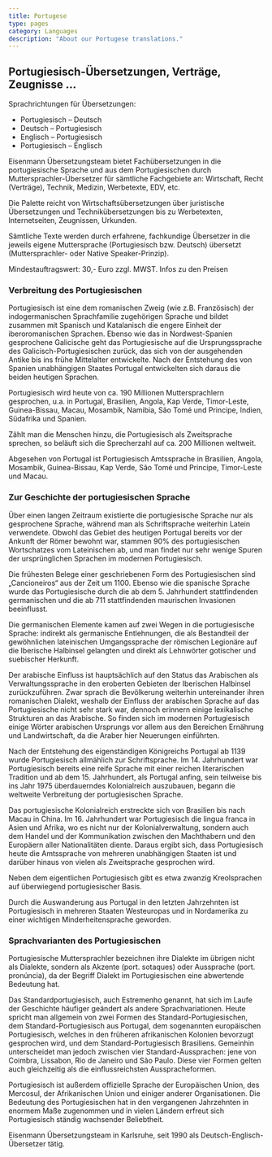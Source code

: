 ```yaml
---
title: Portugese
type: pages
category: Languages
description: "About our Portugese translations."
---
```


## Portugiesisch-Übersetzungen, Verträge, Zeugnisse ...
Sprachrichtungen für Übersetzungen:
- Portugiesisch – Deutsch
- Deutsch – Portugiesisch
- Englisch – Portugiesisch
- Portugiesisch – Englisch

Eisenmann Übersetzungsteam bietet Fachübersetzungen in die portugiesische Sprache und aus dem Portugiesischen durch Muttersprachler-Übersetzer für sämtliche Fachgebiete an: Wirtschaft, Recht (Verträge), Technik, Medizin, Werbetexte, EDV, etc.

Die Palette reicht von Wirtschaftsübersetzungen über juristische Übersetzungen und Technikübersetzungen bis zu Werbetexten, Internetseiten, Zeugnissen, Urkunden.

Sämtliche Texte werden durch erfahrene, fachkundige Übersetzer in die jeweils eigene Muttersprache (Portugiesisch bzw. Deutsch) übersetzt (Muttersprachler- oder Native Speaker-Prinzip).

Mindestauftragswert: 30,- Euro zzgl. MWST. Infos zu den Preisen

### Verbreitung des Portugiesischen
Portugiesisch ist eine dem romanischen Zweig (wie z.B. Französisch) der indogermanischen Sprachfamilie zugehörigen Sprache und bildet zusammen mit Spanisch und  Katalanisch die engere Einheit der iberoromanischen Sprachen. Ebenso wie das in Nordwest-Spanien gesprochene Galicische geht das Portugiesische auf die Ursprungssprache des Galicisch-Portugiesischen zurück, das sich von der ausgehenden Antike bis ins frühe Mittelalter entwickelte. Nach der Entstehung des von Spanien unabhängigen Staates Portugal entwickelten sich daraus die beiden heutigen Sprachen.

Portugiesisch wird heute von ca. 190 Millionen Muttersprachlern gesprochen, u.a. in Portugal, Brasilien, Angola, Kap Verde, Timor-Leste, Guinea-Bissau, Macau, Mosambik, Namibia, São Tomé und Principe, Indien, Südafrika und Spanien.

Zählt man die Menschen hinzu, die Portugiesisch als Zweitsprache sprechen, so beläuft sich die Sprecherzahl auf ca. 200 Millionen weltweit.

Abgesehen von Portugal ist Portugiesisch Amtssprache in Brasilien, Angola, Mosambik, Guinea-Bissau, Kap Verde, São Tomé und Principe, Timor-Leste und Macau.

### Zur Geschichte der portugiesischen Sprache
Über einen langen Zeitraum existierte die portugiesische Sprache nur als gesprochene Sprache, während man als Schriftsprache weiterhin Latein verwendete. Obwohl das Gebiet des heutigen Portugal bereits vor der Ankunft der Römer bewohnt war, stammen 90% des portugiesischen Wortschatzes vom Lateinischen ab, und man findet nur sehr wenige Spuren der ursprünglichen Sprachen im modernen Portugiesisch.

Die frühesten Belege einer geschriebenen Form des Portugiesischen sind „Cancioneiros“ aus der Zeit um 1100. Ebenso wie die spanische Sprache wurde das Portugiesische durch die ab dem 5. Jahrhundert stattfindenden germanischen und die ab 711 stattfindenden maurischen Invasionen beeinflusst.

Die germanischen Elemente kamen auf zwei Wegen in die portugiesische Sprache: indirekt als germanische Entlehnungen, die als Bestandteil der gewöhnlichen lateinischen Umgangssprache der römischen Legionäre auf die Iberische Halbinsel gelangten und direkt als Lehnwörter gotischer und suebischer Herkunft.

Der arabische Einfluss ist hauptsächlich auf den Status das Arabischen als Verwaltungssprache in den eroberten Gebieten der Iberischen Halbinsel zurückzuführen. Zwar sprach die Bevölkerung weiterhin untereinander ihren romanischen Dialekt, weshalb der Einfluss der arabischen Sprache auf das Portugiesische nicht sehr stark war, dennoch erinnern einige lexikalische Strukturen an das Arabische. So finden sich im modernen Portugiesisch einige Wörter arabischen Ursprungs vor allem aus den Bereichen Ernährung und Landwirtschaft, da die Araber hier Neuerungen einführten.

Nach der Entstehung des eigenständigen Königreichs Portugal ab 1139 wurde Portugiesisch allmählich zur Schriftsprache. Im 14. Jahrhundert war Portugiesisch bereits eine reife Sprache mit einer reichen literarischen Tradition und ab dem 15. Jahrhundert, als Portugal anfing, sein teilweise bis ins Jahr 1975 überdauerndes Kolonialreich auszubauen, begann die weltweite Verbreitung der portugiesischen Sprache.

Das portugiesische Kolonialreich erstreckte sich von Brasilien bis nach Macau in China. Im 16. Jahrhundert war Portugiesisch die lingua franca in Asien und Afrika, wo es nicht nur der Kolonialverwaltung, sondern auch dem Handel und der Kommunikation zwischen den Machthabern und den Europäern aller Nationalitäten diente. Daraus ergibt sich, dass Portugiesisch heute die Amtssprache von mehreren unabhängigen Staaten ist und darüber hinaus von vielen als Zweitsprache gesprochen wird.

Neben dem eigentlichen Portugiesisch gibt es etwa zwanzig Kreolsprachen auf überwiegend portugiesischer Basis.

Durch die Auswanderung aus Portugal in den letzten Jahrzehnten ist Portugiesisch in mehreren Staaten Westeuropas und in Nordamerika zu einer wichtigen Minderheitensprache geworden.

### Sprachvarianten des Portugiesischen
Portugiesische Muttersprachler bezeichnen ihre Dialekte im übrigen nicht als Dialekte, sondern als Akzente (port. sotaques) oder Aussprache (port. pronúncia), da der Begriff Dialekt im Portugiesischen eine abwertende Bedeutung hat.

Das Standardportugiesisch, auch Estremenho genannt, hat sich im Laufe der Geschichte häufiger geändert als andere Sprachvariationen. Heute spricht man allgemein von zwei Formen des Standard-Portugiesischen, dem Standard-Portugiesisch aus Portugal, dem sogenannten europäischen Portugiesisch, welches in den früheren afrikanischen Kolonien bevorzugt gesprochen wird, und dem Standard-Portugiesisch Brasiliens. Gemeinhin unterscheidet man jedoch zwischen vier Standard-Aussprachen: jene von Coimbra, Lissabon, Rio de Janeiro und São Paulo. Diese vier Formen gelten auch gleichzeitig als die einflussreichsten Ausspracheformen.

Portugiesisch ist außerdem offizielle Sprache der Europäischen Union, des Mercosul, der Afrikanischen Union und einiger anderer Organisationen. Die Bedeutung des Portugiesischen hat in den vergangenen Jahrzehnten in enormem Maße zugenommen und in vielen Ländern erfreut sich Portugiesisch ständig wachsender Beliebtheit.

 

Eisenmann Übersetzungsteam in Karlsruhe, seit 1990 als Deutsch-Englisch-Übersetzer tätig.
